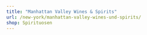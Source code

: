 ```yaml
---
title: "Manhattan Valley Wines & Spirits"
url: /new-york/manhattan-valley-wines-und-spirits/
shop: Spirituosen
---
```


